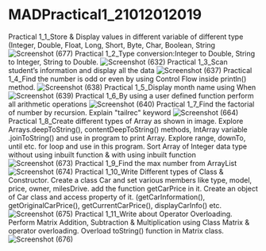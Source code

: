 # MADPractical1_21012012019
Practical 1_1_Store & Display values in different variable of different type (Integer, Double, Float, Long, Short, Byte, Char, Boolean, String
![Screenshot (677)](https://user-images.githubusercontent.com/108799765/186680326-a8a0c322-ea8d-409d-bcd9-8d019ca23f6b.png)
Practical 1_2_Type conversion:Integer to Double, String to Integer, String to Double.
![Screenshot (632)](https://user-images.githubusercontent.com/108799765/186680604-218a88be-53c7-4b32-9353-8aa6ff0ea2b1.png)
Practical 1_3_Scan student’s information and display all the data
![Screenshot (637)](https://user-images.githubusercontent.com/108799765/186680683-aca969fe-ef45-4f19-9abd-9c97eb92f75f.png)
Practical 1_4_Find the number is odd or even by using Control Flow inside println() method.
![Screenshot (638)](https://user-images.githubusercontent.com/108799765/186680742-276ac59b-dddb-4fd1-92d8-cbeba7d2a792.png)
Practical 1_5_Display month name using When
![Screenshot (639)](https://user-images.githubusercontent.com/108799765/186680792-9ec72975-780f-4319-9894-1f19f410ff2e.png)
Practical 1_6_By using a user defined function perform all arithmetic operations
![Screenshot (640)](https://user-images.githubusercontent.com/108799765/186680881-b973b423-ee19-42a1-aa89-4458b30fd6fa.png)
Practical 1_7_Find the factorial of number by recursion. Explain "tailrec" keyword
![Screenshot (664)](https://user-images.githubusercontent.com/108799765/186681028-5935b7b8-9083-4972-9d68-7aa8c52c443c.png)
Practical 1_8_Create different types of Array as shown in image. Explore Arrays.deepToString(), contentDeepToString() methods, IntArray variable .joinToString()  and use in program to print Array. Explore range, downTo, until etc. for loop and use in this program. Sort Array of Integer data type without using inbuilt function & with using inbuilt function
![Screenshot (673)](https://user-images.githubusercontent.com/108799765/186681609-19d6f374-3209-4da9-8c91-06a524498e07.png)
Practical 1_9_Find the max number from ArrayList
![Screenshot (674)](https://user-images.githubusercontent.com/108799765/186681505-f84f5114-32fd-44ed-8214-073cb8609a8c.png)
Practical 1_10_Write Different types of Class & Constructor. Create a class Car and set various members like type, model, price, owner, milesDrive. add the function getCarPrice in it. Create an object of Car class and access property of it. (getCarInformation(), getOriginalCarPrice(), getCurrentCarPrice(), displayCarInfo() etc.
![Screenshot (675)](https://user-images.githubusercontent.com/108799765/186681767-dde74314-f0b0-443a-b1a6-3417d9e4f30d.png)
Practical 1_11_Write about Operator Overloading. Perform Matrix Addition, Subtraction & Multiplication using Class Matrix & operator overloading. Overload toString() function in Matrix class.
![Screenshot (676)](https://user-images.githubusercontent.com/108799765/186681829-31ac7b83-3228-4839-af90-0b3c3dbc9f85.png)
